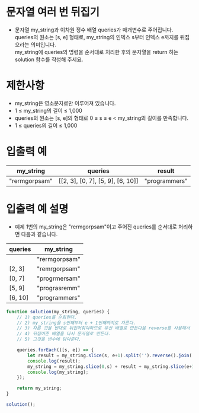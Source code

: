 # 문자열 여러 번 뒤집기
- 문자열 my_string과 이차원 정수 배열 queries가 매개변수로 주어집니다.  
queries의 원소는 [s, e] 형태로, my_string의 인덱스 s부터 인덱스 e까지를 뒤집으라는 의미입니다.  
my_string에 queries의 명령을 순서대로 처리한 후의 문자열을 return 하는 solution 함수를 작성해 주세요.


# 제한사항
- my_string은 영소문자로만 이루어져 있습니다.
- 1 ≤ my_string의 길이 ≤ 1,000
- queries의 원소는 [s, e]의 형태로 0 ≤ s ≤ e < my_string의 길이를 만족합니다.
- 1 ≤ queries의 길이 ≤ 1,000


# 입출력 예
| my_string | queries | result |
| --------- | ------- | ------ |
| "rermgorpsam" | [[2, 3], [0, 7], [5, 9], [6, 10]] | "programmers" |

# 입출력 예 설명
- 예제 1번의 my_string은 "rermgorpsam"이고 주어진 queries를 순서대로 처리하면 다음과 같습니다.
  
| queries | my_string |
| ------- | --------- |
|   | "rermgorpsam" |
| [2, 3] | "remrgorpsam" |
| [0, 7] | "progrmersam" |
| [5, 9] | "prograsremm" |
| [6, 10] | "programmers" |


```javascript
function solution(my_string, queries) {
    // 1) queries를 순회한다.
    // 2) my_string을 s번째부터 e + 1번째까지로 자른다.
    // 3) 자른 것을 반대로 뒤집어줘야하므로 우선 배열로 만든다음 reverse를 사용해서 뒤집어준다.
    // 4) 뒤집어준 배열을 다시 문자열로 만든다.
    // 5) 그것을 변수에 담아준다.

    queries.forEach(([s, e]) => {
        let result = my_string.slice(s, e+1).split('').reverse().join('');
        console.log(result);
        my_string = my_string.slice(0,s) + result + my_string.slice(e+1);
        console.log(my_string);
    });

    return my_string;
}

solution();
```





